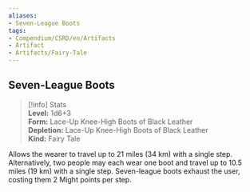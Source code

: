 ```yaml
---
aliases:
- Seven-League Boots
tags:
- Compendium/CSRD/en/Artifacts
- Artifact
- Artifacts/Fairy-Tale
---
```


  
## Seven-League Boots  
>[!info] Stats  
> **Level:** 1d6+3  
> **Form:** Lace-Up Knee-High Boots of Black Leather  
> **Depletion:** Lace-Up Knee-High Boots of Black Leather  
> **Kind:** Fairy Tale
  
Allows the wearer to travel up to 21 miles (34 km) with a single step. Alternatively, two people may each wear one boot and travel up to 10.5 miles (19 km) with a single step. Seven-league boots exhaust the user, costing them 2 Might points per step.
